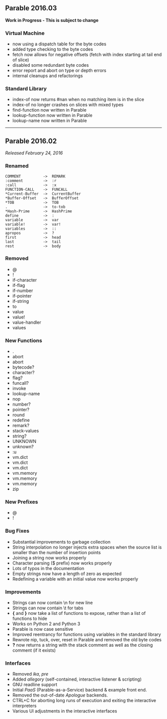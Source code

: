 ## Parable 2016.03

**Work in Progress - This is subject to change**

### Virtual Machine

* now using a dispatch table for the byte codes
* added type checking to the byte codes
* fetch now allows for negative offsets (fetch with index starting at tail end of slice)
* disabled some redundant byte codes
* error report and abort on type or depth errors
* internal cleanups and refactorings

### Standard Library

* index-of now returns #nan when no matching item is in the slice
* index-of no longer crashes on slices with mixed types
* find-function now written in Parable
* lookup-function now written in Parable
* lookup-name now written in Parable


----


## Parable 2016.02

*Released February 24, 2016*

### Renamed

    COMMENT          ->  REMARK
    :comment         ->  :r
    :call            ->  :x
    FUNCTION-CALL    ->  FUNCALL
    *Current-Buffer  ->  CurrentBuffer
    *Buffer-Offset   ->  BufferOffset
    *TOB             ->  TOB
    .                ->  to-tob
    *Hash-Prime      ->  HashPrime
    define           ->  :
    variable         ->  var
    variable!        ->  var!
    variables        ->  ::
    apropos          ->  ?
    first            ->  head
    last             ->  tail
    rest             ->  body

### Removed

* @
* !
* if-character
* if-flag
* if-number
* if-pointer
* if-string
* to
* value
* value!
* value-handler
* values

### New Functions

* .
* abort
* abort<with-error>
* bytecode?
* character?
* flag?
* funcall?
* invoke<preserving>
* lookup-name
* nop
* number?
* pointer?
* round
* redefine
* remark?
* stack-values
* string?
* UNKNOWN
* unknown?
* :u
* vm.dict<slices>
* vm.dict<names>
* vm.dict<names-like>
* vm.memory<allocated>
* vm.memory<map>
* vm.memory<sizes>
* zip

### New Prefixes

* @
* !

### Bug Fixes

* Substantial improvements to garbage collection
* String interpolation no longer injects extra spaces when the source list is smaller than the number of insertion points
* Joining a string now works properly
* Character parsing ($ prefix) now works properly
* Lots of typos in the documentation
* Empty strings now have a length of zero as expected
* Redefining a variable with an initial value now works properly

### Improvements

* Strings can now contain \n for new line
* Strings can now contain \t for tabs
* **{** and **}** now take a list of functions to expose, rather than a list of functions to hide
* Works on Python 2 and Python 3
* Parable is now case sensitive
* Improved reentrancy for functions using variables in the standard library
* Rewrote nip, tuck, over, reset in Parable and removed the old byte codes
* **?** now returns a string with the stack comment as well as the closing comment (if it exists)

### Interfaces

* Removed *ika*, *pre*
* Added *allegory* (self-contained, interactive listener & scripting)
* GNU readline support
* Initial *PaaS* (Parable-as-a-Service) backend & example front end.
* Removed the out-of-date *Apologue* backends.
* CTRL+C for aborting long runs of execution and exiting the interactive interpreters
* Various UI adjustments in the interactive interfaces
